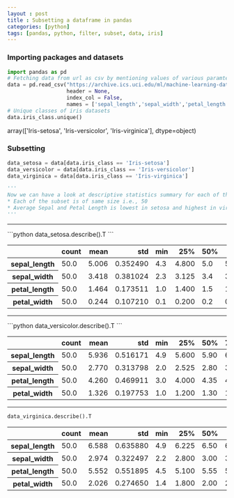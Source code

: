 ```yaml
---
layout : post
title : Subsetting a dataframe in pandas
categories: [python]
tags: [pandas, python, filter, subset, data, iris]
---
```


### Importing packages and datasets
```python
import pandas as pd
# Fetching data from url as csv by mentioning values of various paramters
data = pd.read_csv("https://archive.ics.uci.edu/ml/machine-learning-databases/iris/iris.data",
                   header = None,
                   index_col = False,
                   names = ['sepal_length','sepal_width','petal_length','petal_width','iris_class'])
# Unique classes of iris datasets
data.iris_class.unique()
```
>
 array(['Iris-setosa', 'Iris-versicolor', 'Iris-virginica'], dtype=object)


### Subsetting

```python
data_setosa = data[data.iris_class == 'Iris-setosa']
data_versicolor = data[data.iris_class == 'Iris-versicolor']
data_virginica = data[data.iris_class == 'Iris-virginica']

'''
Now we can have a look at descriptive statistics summary for each of the subset and can make inference like following -
* Each of the subset is of same size i.e., 50
* Average Sepal and Petal Length is lowest in setosa and highest in virginica
'''
```
<hr>
```python
data_setosa.describe().T
```
<div class="table-responsive-sm">
<table class="table-sm table-hover table-striped table-condensed table-bordered">
  <thead>
    <tr style="text-align: right;">
      <th></th>
      <th>count</th>
      <th>mean</th>
      <th>std</th>
      <th>min</th>
      <th>25%</th>
      <th>50%</th>
      <th>75%</th>
      <th>max</th>
    </tr>
  </thead>
  <tbody>
    <tr>
      <th>sepal_length</th>
      <td>50.0</td>
      <td>5.006</td>
      <td>0.352490</td>
      <td>4.3</td>
      <td>4.800</td>
      <td>5.0</td>
      <td>5.200</td>
      <td>5.8</td>
    </tr>
    <tr>
      <th>sepal_width</th>
      <td>50.0</td>
      <td>3.418</td>
      <td>0.381024</td>
      <td>2.3</td>
      <td>3.125</td>
      <td>3.4</td>
      <td>3.675</td>
      <td>4.4</td>
    </tr>
    <tr>
      <th>petal_length</th>
      <td>50.0</td>
      <td>1.464</td>
      <td>0.173511</td>
      <td>1.0</td>
      <td>1.400</td>
      <td>1.5</td>
      <td>1.575</td>
      <td>1.9</td>
    </tr>
    <tr>
      <th>petal_width</th>
      <td>50.0</td>
      <td>0.244</td>
      <td>0.107210</td>
      <td>0.1</td>
      <td>0.200</td>
      <td>0.2</td>
      <td>0.300</td>
      <td>0.6</td>
    </tr>
  </tbody>
</table>
</div>

<hr>
```python
data_versicolor.describe().T
```
<div class="table-responsive-sm">
<table class="table-sm table-hover table-striped table-condensed table-bordered w-40">
  <thead>
    <tr style="text-align: right;">
      <th></th>
      <th>count</th>
      <th>mean</th>
      <th>std</th>
      <th>min</th>
      <th>25%</th>
      <th>50%</th>
      <th>75%</th>
      <th>max</th>
    </tr>
  </thead>
  <tbody>
    <tr>
      <th>sepal_length</th>
      <td>50.0</td>
      <td>5.936</td>
      <td>0.516171</td>
      <td>4.9</td>
      <td>5.600</td>
      <td>5.90</td>
      <td>6.3</td>
      <td>7.0</td>
    </tr>
    <tr>
      <th>sepal_width</th>
      <td>50.0</td>
      <td>2.770</td>
      <td>0.313798</td>
      <td>2.0</td>
      <td>2.525</td>
      <td>2.80</td>
      <td>3.0</td>
      <td>3.4</td>
    </tr>
    <tr>
      <th>petal_length</th>
      <td>50.0</td>
      <td>4.260</td>
      <td>0.469911</td>
      <td>3.0</td>
      <td>4.000</td>
      <td>4.35</td>
      <td>4.6</td>
      <td>5.1</td>
    </tr>
    <tr>
      <th>petal_width</th>
      <td>50.0</td>
      <td>1.326</td>
      <td>0.197753</td>
      <td>1.0</td>
      <td>1.200</td>
      <td>1.30</td>
      <td>1.5</td>
      <td>1.8</td>
    </tr>
  </tbody>
</table>
</div>
<hr>

```python
data_virginica.describe().T
```
<div class="table-responsive-sm">
<table class="table-sm table-hover table-striped table-condensed table-bordered">
  <thead>
    <tr style="text-align: right;">
      <th></th>
      <th>count</th>
      <th>mean</th>
      <th>std</th>
      <th>min</th>
      <th>25%</th>
      <th>50%</th>
      <th>75%</th>
      <th>max</th>
    </tr>
  </thead>
  <tbody>
    <tr>
      <th>sepal_length</th>
      <td>50.0</td>
      <td>6.588</td>
      <td>0.635880</td>
      <td>4.9</td>
      <td>6.225</td>
      <td>6.50</td>
      <td>6.900</td>
      <td>7.9</td>
    </tr>
    <tr>
      <th>sepal_width</th>
      <td>50.0</td>
      <td>2.974</td>
      <td>0.322497</td>
      <td>2.2</td>
      <td>2.800</td>
      <td>3.00</td>
      <td>3.175</td>
      <td>3.8</td>
    </tr>
    <tr>
      <th>petal_length</th>
      <td>50.0</td>
      <td>5.552</td>
      <td>0.551895</td>
      <td>4.5</td>
      <td>5.100</td>
      <td>5.55</td>
      <td>5.875</td>
      <td>6.9</td>
    </tr>
    <tr>
      <th>petal_width</th>
      <td>50.0</td>
      <td>2.026</td>
      <td>0.274650</td>
      <td>1.4</td>
      <td>1.800</td>
      <td>2.00</td>
      <td>2.300</td>
      <td>2.5</td>
    </tr>
  </tbody>
</table>
</div>
<br>
